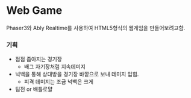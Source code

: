 # Web Game

Phaser3와 Ably Realtime를 사용하여 HTML5형식의 웹게임을 만들어보려고함.

### 기획
 - 점점 좁아지는 경기장
   - 배그 자기장처럼 지속데미지
 - 넉백을 통해 상대방을 경기장 바깥으로 보내 데미지 입힘.
   - 피격 데미지는 조금 넉백은 크게 
 - 팀전 or 배틀로얄